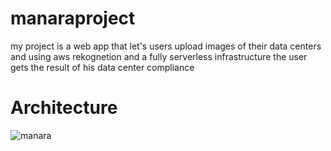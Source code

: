 # manaraproject
my project is a web app that let's users upload images of their data centers and using aws rekognetion and a fully serverless infrastructure the user gets the result of his data center compliance 


# Architecture 

![manara](https://github.com/user-attachments/assets/b26ade9d-894c-44c5-b32d-4a7abdb319f2)
